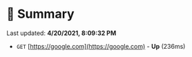 # 📖 Summary
Last updated: **4/20/2021, 8:09:32 PM**

- `GET` [https://google.com](https://google.com) - **Up** (236ms)
